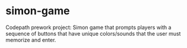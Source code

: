 # simon-game
Codepath prework project: Simon game that prompts players with a sequence of buttons that have unique colors/sounds that the user must memorize and enter.
